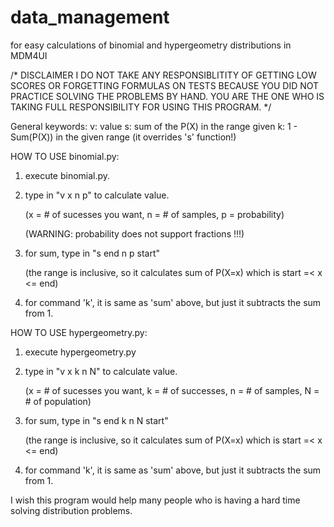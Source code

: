 # data_management
for easy calculations of binomial and hypergeometry distributions in MDM4UI

/* DISCLAIMER
I DO NOT TAKE ANY RESPONSIBLITITY OF GETTING LOW SCORES OR FORGETTING FORMULAS
ON TESTS BECAUSE YOU DID NOT PRACTICE SOLVING THE PROBLEMS BY HAND.
YOU ARE THE ONE WHO IS TAKING FULL RESPONSIBILITY FOR USING THIS PROGRAM.
*/

General keywords:
  v: value 
  s: sum of the P(X) in the range given 
  k: 1 - Sum(P(X)) in the given range (it overrides 's' function!)
  
HOW TO USE binomial.py:
  1. execute binomial.py.
  2. type in "v x n p" to calculate value. 
  
     (x = # of sucesses you want, n = # of samples, p = probability)
     
     (WARNING: probability does not support fractions !!!) 
  3. for sum, type in "s end n p start" 
     
     (the range is inclusive, so it calculates sum of P(X=x) which is start =< x <= end)   
  4. for command 'k', it is same as 'sum' above, but just it subtracts the sum from 1.
      
HOW TO USE hypergeometry.py:
  1. execute hypergeometry.py
  2. type in "v x k n N" to calculate value. 
  
     (x = # of sucesses you want, k = # of successes, n = # of samples, N = # of population)
  3. for sum, type in "s end k n N start"
       
     (the range is inclusive, so it calculates sum of P(X=x) which is start =< x <= end)
  4. for command 'k', it is same as 'sum' above, but just it subtracts the sum from 1.


I wish this program would help many people who is having a hard time solving distribution problems.
